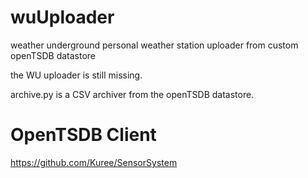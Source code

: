 wuUploader
==========

weather underground personal weather station uploader from custom openTSDB datastore

the WU uploader is still missing.

archive.py is a CSV archiver from the openTSDB datastore.


OpenTSDB Client 
========
https://github.com/Kuree/SensorSystem
